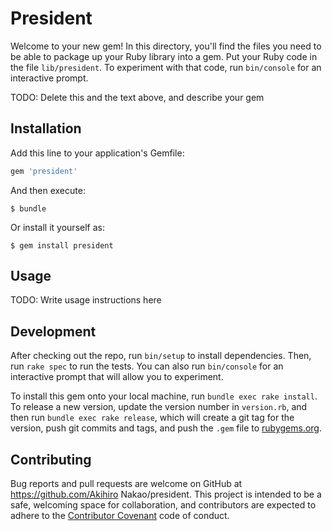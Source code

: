 # President

Welcome to your new gem! In this directory, you'll find the files you need to be able to package up your Ruby library into a gem. Put your Ruby code in the file `lib/president`. To experiment with that code, run `bin/console` for an interactive prompt.

TODO: Delete this and the text above, and describe your gem

## Installation

Add this line to your application's Gemfile:

```ruby
gem 'president'
```

And then execute:

    $ bundle

Or install it yourself as:

    $ gem install president

## Usage

TODO: Write usage instructions here

## Development

After checking out the repo, run `bin/setup` to install dependencies. Then, run `rake spec` to run the tests. You can also run `bin/console` for an interactive prompt that will allow you to experiment.

To install this gem onto your local machine, run `bundle exec rake install`. To release a new version, update the version number in `version.rb`, and then run `bundle exec rake release`, which will create a git tag for the version, push git commits and tags, and push the `.gem` file to [rubygems.org](https://rubygems.org).

## Contributing

Bug reports and pull requests are welcome on GitHub at https://github.com/Akihiro Nakao/president. This project is intended to be a safe, welcoming space for collaboration, and contributors are expected to adhere to the [Contributor Covenant](http://contributor-covenant.org) code of conduct.


